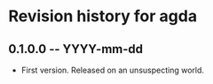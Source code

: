 # Revision history for agda

## 0.1.0.0 -- YYYY-mm-dd

* First version. Released on an unsuspecting world.
